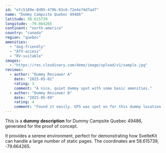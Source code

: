 ```yaml
---
id: "efc5189e-8d05-479b-83c6-72e4e74d7ad7"
name: "Dummy Campsite Quebec 49486"
latitude: 58.615739
longitude: -79.664265
continent: "north-america"
country: "canada"
region: "quebec"
amenities:
  - "dog-friendly"
  - "ATV-access"
  - "RV-suitable"
images:
  - "https://res.cloudinary.com/demo/image/upload/v1/sample.jpg"
reviews:
  - author: "Dummy Reviewer A"
    date: "2025-05-02"
    rating: 3
    comment: "A nice, quiet dummy spot with some basic amenities."
  - author: "Dummy Reviewer B"
    date: "2025-05-09"
    rating: 4
    comment: "Found it easily. GPS was spot on for this dummy location."
---
```


This is a **dummy description** for Dummy Campsite Quebec 49486, generated for the proof of concept.

It provides a serene environment, perfect for demonstrating how SvelteKit can handle a large number of static pages. The coordinates are 58.615739, -79.664265.
